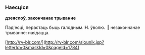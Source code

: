 ### Наесціся
**дзеяслоў, закончанае трыванне**

Пад'есці, перастаць быць галодным. Н. ўволю. || незакончанае трыванне: наядацца.

<a rel="author">[http://rv-blr.com/](http://rv-blr.com/slounik.jsp?letterId=0&maskId=0&pageId=1784)</a>
